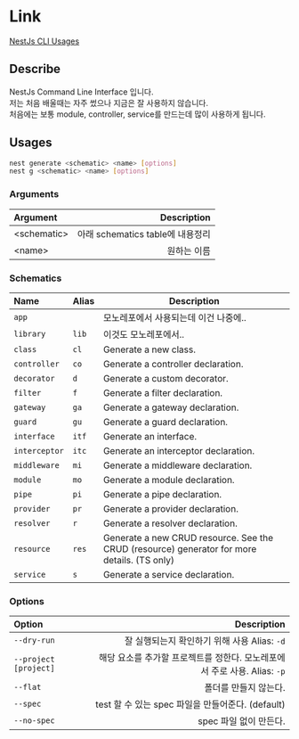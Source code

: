 # Link

[NestJs CLI Usages](https://docs.nestjs.com/cli/usages)

## Describe

NestJs Command Line Interface 입니다. <br/>
저는 처음 배울때는 자주 썼으나 지금은 잘 사용하지 않습니다.<br/>
처음에는 보통 module, controller, service를 만드는데 많이 사용하게 됩니다. <br/>

## Usages

```sh
nest generate <schematic> <name> [options]
nest g <schematic> <name> [options]
```

### Arguments

| Argument     |                      Description |
| :----------- | -------------------------------: |
| \<schematic> | 아래 schematics table에 내용정리 |
| \<name>      |                      원하는 이름 |

### Schematics

| Name          | Alias | Description                                                                                 |
| :------------ | ----- | ------------------------------------------------------------------------------------------- |
| `app`         |       | 모노레포에서 사용되는데 이건 나중에..                                                       |
| `library`     | `lib` | 이것도 모노레포에서..                                                                       |
| `class`       | `cl`  | Generate a new class.                                                                       |
| `controller`  | `co`  | Generate a controller declaration.                                                          |
| `decorator`   | `d`   | Generate a custom decorator.                                                                |
| `filter`      | `f`   | Generate a filter declaration.                                                              |
| `gateway`     | `ga`  | Generate a gateway declaration.                                                             |
| `guard`       | `gu`  | Generate a guard declaration.                                                               |
| `interface`   | `itf` | Generate an interface.                                                                      |
| `interceptor` | `itc` | Generate an interceptor declaration.                                                        |
| `middleware`  | `mi`  | Generate a middleware declaration.                                                          |
| `module`      | `mo`  | Generate a module declaration.                                                              |
| `pipe`        | `pi`  | Generate a pipe declaration.                                                                |
| `provider`    | `pr`  | Generate a provider declaration.                                                            |
| `resolver`    | `r`   | Generate a resolver declaration.                                                            |
| `resource`    | `res` | Generate a new CRUD resource. See the CRUD (resource) generator for more details. (TS only) |
| `service`     | `s`   | Generate a service declaration.                                                             |

### Options

| Option                |                                                               Description |
| :-------------------- | ------------------------------------------------------------------------: |
| `--dry-run`           |                              잘 실행되는지 확인하기 위해 사용 Alias: `-d` |
| `--project [project]` | 해당 요소를 추가할 프로젝트를 정한다. 모노레포에서 주로 사용. Alias: `-p` |
| `--flat`              |                                                     폴더를 만들지 않는다. |
| `--spec`              |                         test 할 수 있는 spec 파일을 만들어준다. (default) |
| `--no-spec`           |                                                    spec 파일 없이 만든다. |
